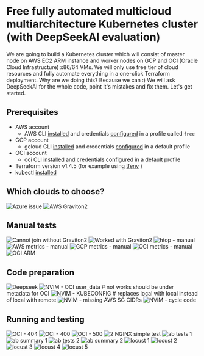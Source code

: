 # Free fully automated multicloud multiarchitecture Kubernetes cluster (with DeepSeekAI evaluation)

We are going to build a Kubernetes cluster which will consist of master node on AWS EC2 ARM instance and worker nodes on GCP and OCI (Oracle Cloud Infrastructure) x86/64 VMs. We will only use free tier of cloud resources and fully automate everything in a one-click Terraform deployment. Why are we doing this? Because we can :) We will ask DeepSeekAI for the whole code, point it's mistakes and fix them. Let's get started.

## Prerequisites

- AWS account
  - AWS CLI [installed](https://docs.aws.amazon.com/cli/latest/userguide/getting-started-install.html) and credentials [configured](https://docs.aws.amazon.com/cli/latest/userguide/cli-configure-files.html) in a profile called `free`
- GCP account
  - gcloud CLI [installed](https://cloud.google.com/sdk/docs/install) and credentials [configured](https://cloud.google.com/sdk/docs/initializing) in a default profile
- OCI account
  - oci CLI [installed](https://docs.oracle.com/en-us/iaas/Content/API/SDKDocs/cliinstall.htm) and credentials [configured](https://docs.public.oneportal.content.oci.oraclecloud.com/en-us/iaas/Content/API/Concepts/apisigningkey.htm#two) in a default profile
- Terraform version v1.4.5 (for example using [tfenv](https://github.com/tfutils/tfenv) )
- kubectl [installed](https://kubernetes.io/docs/tasks/tools/)

## Which clouds to choose?

![Azure issue](img/azure-issue.png "Azure issue")
![AWS Graviton2](img/graviton.png "AWS Graviton2")

## Manual tests

![Cannot join without Graviton2](img/cannot-join-on-free.png "Cannot join without Graviton2")
![Worked with Graviton2](img/worked-manually.png "Worked with Graviton2")
![htop - manual](img/htop.png "htop - manual")
![AWS metrics - manual](img/aws-metr.png "AWS metrics - manual")
![GCP metrics - manual](img/gcp-metr.png "GCP metrics - manual")
![OCI metrics - manual](img/oracle-metr.png "OCI metrics - manual")
![OCI ARM](img/working-arm-24hrs.png "OCI ARM")

## Code preparation

![Deepseek](img/deepseek.png "Deepseek")
![NVIM - OCI user_data](img/nvim-user-data.png "NVIM - OCI user_data") # not works should be under metadata for OCI
![NVIM - KUBECONFIG](img/neovim-kubeconfig.png "NVIM - KUBECONFIG") # replaces local with local instead of local with remote
![NVIM - missing AWS SG CIDRs](img/neovim-missing-sg-cidrs.png "NVIM - missing AWS SG CIDRs")
![NVIM - cycle code](img/neovim-cycle-code.png "NVIM - cycle code")

## Running and testing

![OCI - 404](img/404.png "OCI - 404")
![OCI - 400](img/400.png "OCI - 400")
![OCI - 500](img/oci-500.png "OCI - 500")
![2 NGINX simple test](img/2-nginx-results.png "2 NGINX simple test")
![ab tests 1](img/ab-tests.png "ab tests 1")
![ab summary 1](img/ab-summary.png "ab summary 1")
![ab tests 2](img/ab-2-nodes.png "ab tests 2")
![ab summary 2](img/ab-2-nodes-final.png "ab summary 2")
![locust 1](img/locust-1.png "locust 1")
![locust 2](img/locust-2.png "locust 2")
![locust 3](img/locust-3.png "locust 3")
![locust 4](img/locust-4.png "locust 4")
![locust 5](img/locust-5.png "locust 5")
